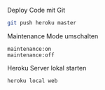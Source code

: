 Deploy Code mit Git
~~~Bash
git push heroku master
~~~
Maintenance Mode umschalten
~~~
maintenance:on
maintenance:off
~~~
Heroku Server lokal starten
~~~
heroku local web
~~~
